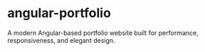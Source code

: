 # angular-portfolio
A modern Angular-based portfolio website built for performance, responsiveness, and elegant design.
